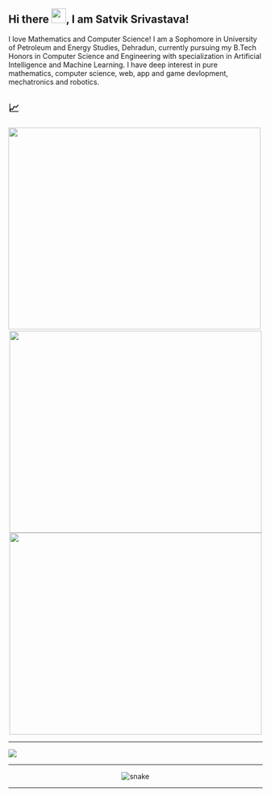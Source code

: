 ## Hi there <img src="https://github.com/TheDudeThatCode/TheDudeThatCode/blob/master/Assets/Hi.gif" width="29">, I am Satvik Srivastava!

<!--
**satviksrivastava7/satviksrivastava7** is a ✨ _special_ ✨ repository because its `README.md` (this file) appears on your GitHub profile.

Here are some ideas to get you started:

- 🔭 I’m currently working on ...
- 🌱 I’m currently learning ...
- 👯 I’m looking to collaborate on ...
- 🤔 I’m looking for help with ...
- 💬 Ask me about ...
- 📫 How to reach me: ...
- 😄 Pronouns: ...
- ⚡ Fun fact: ...
-->
I love Mathematics and Computer Science!
I am a Sophomore in University of Petroleum and Energy Studies, Dehradun, currently pursuing my B.Tech Honors in Computer Science and Engineering with specialization in Artificial Intelligence and Machine Learning.
I have deep interest in pure mathematics, computer science, web, app and game devlopment, mechatronics and robotics.

## 📈

<div align=center>
<img width= 500px height=400px src= "https://github-readme-stats.vercel.app/api?username=satviksrivastava7&theme=radical&show_icons=true&count_private=true&size=small">&nbsp;
<img src="https://github-readme-streak-stats.herokuapp.com/?user=satviksrivastava7&theme=radical" width= 500px height=400px><img width= 500px height=400px src=https://github-readme-stats.vercel.app/api/top-langs/?username=satviksrivastava7&layout=compact&langs_count=10&theme=radical>
</div>

<hr size="2">

<img src="https://activity-graph.herokuapp.com/graph?username=satviksrivastava7&theme=redical">

<hr size="2">

<p align="center">
  <img src="https://github.com/ishikkkkaaaa/ishikkkkaaaa/raw/output/github-contribution-grid-snake.svg" alt="snake"></center>
</p>

<hr size="2">
